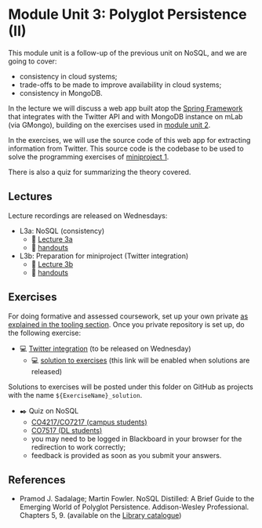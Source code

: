 <link rel='stylesheet' href='web/swiss.css'/>

# Module Unit 3: Polyglot Persistence (II)

This module unit is a follow-up of the previous unit on NoSQL, and we are going to cover:
* consistency in cloud systems;
* trade-offs to be made to improve availability in cloud systems;
* consistency in MongoDB.

In the lecture we will discuss a web app built atop the [Spring Framework](https://spring.io/) that integrates with the Twitter API and with MongoDB instance on mLab (via GMongo), building on the exercises used in [module unit 2](./mu2.md). 

In the exercises, we will use the source code of this web app for extracting information from Twitter. This source code is the codebase to be used to solve the programming exercises of [miniproject 1](./miniproject1.md).

There is also a quiz for summarizing the theory covered.

## Lectures

Lecture recordings are released on Wednesdays:

* L3a: NoSQL (consistency)
  * :movie_camera: [Lecture 3a](https://leicester.cloud.panopto.eu/Panopto/Pages/Viewer.aspx?id=e305bf7e-aec5-4f52-86f9-994e380f2149)
  * :notebook: [handouts](./L3a_handouts.pdf)
* L3b: Preparation for miniproject (Twitter integration)
  * :movie_camera: [Lecture 3b](https://leicester.cloud.panopto.eu/Panopto/Pages/Viewer.aspx?id=aadd7904-e313-47f7-8cda-969543656e23) 
  * :notebook: [handouts](./L3b_handouts.pdf)

## Exercises

For doing formative and assessed coursework, set up your own private [as explained in the tooling section](https://github.com/uol-inf/CO7X17-17-18/blob/master/tooling.md#setting-up-your-github-repository). Once you private repository is set up, do the following exercise:

* :computer: [Twitter integration](./twitter_exercise/readme.md) (to be released on Wednesday)
  * :computer: [solution to exercises](./twitter_exercise_solution) (this link will be enabled when solutions are released)

Solutions to exercises will be posted under this folder on GitHub as projects with the name `${ExerciseName}_solution`.

* :black_nib: Quiz on NoSQL
  * [CO4217/CO7217 (campus students)](https://blackboard.le.ac.uk/webapps/assessment/take/launchAssessment.jsp?course_id=_5572_1&content_id=_1291085_1&mode=view)
  * [CO7517 (DL students)](https://blackboard.le.ac.uk/webapps/assessment/take/launchAssessment.jsp?course_id=_7623_1&content_id=_1291252_1&mode=cpview)
  * you may need to be logged in Blackboard in your browser for the redirection to work correctly;
  * feedback is provided as soon as you submit your answers.
  

  
## References

* Pramod J. Sadalage; Martin Fowler. NoSQL Distilled: A Brief Guide to the Emerging World of Polyglot Persistence. Addison-Wesley Professional. Chapters 5, 9. (available on the [Library catalogue](http://proquest.safaribooksonline.com.ezproxy3.lib.le.ac.uk/book/databases/9780133036138))


